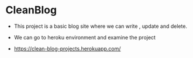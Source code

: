 # CleanBlog 

- This project is a basic blog site where we can write , update and delete.

- We can go to heroku environment and examine the project

- https://clean-blog-projects.herokuapp.com/
